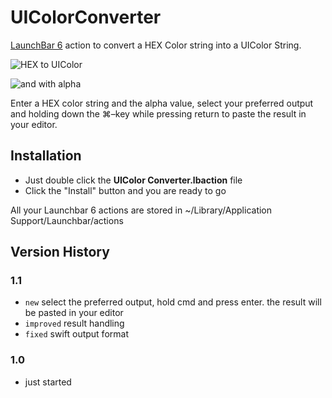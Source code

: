 # UIColorConverter

[LaunchBar 6](http://www.obdev.at/products/launchbar/index.html) action to convert a HEX Color string into a UIColor String.

![HEX to UIColor](https://dl.dropboxusercontent.com/u/23294/blog/images/UIColorConverter/UIColorConverter.png)

![and with alpha](https://dl.dropboxusercontent.com/u/23294/blog/images/UIColorConverter/UIColorConverterAlpha.png)


Enter a HEX color string and the alpha value, select your preferred output and holding down the ⌘–key while pressing return to paste the result in your editor.


## Installation

* Just double click the **UIColor Converter.lbaction** file
* Click the "Install" button and you are ready to go

All your Launchbar 6 actions are stored in ~/Library/Application Support/Launchbar/actions


## Version History

### 1.1
* `new` select the preferred output, hold cmd and press enter. the result will be pasted in your editor
* `improved` result handling
* `fixed` swift output format

### 1.0

* just started